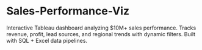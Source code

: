 # Sales-Performance-Viz
Interactive Tableau dashboard analyzing $10M+ sales performance. Tracks revenue, profit, lead sources, and regional trends with dynamic filters. Built with SQL + Excel data pipelines.
